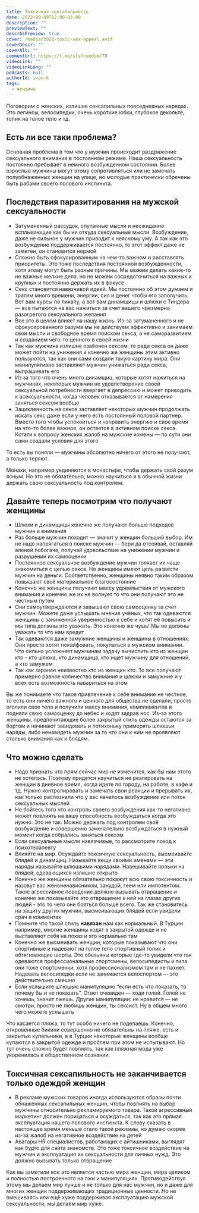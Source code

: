 ```yaml
---
title: Токсичная сексапильность
date: 2022-09-09T12:00-03:00
description: ""
previewText: ""
descrAsPreview: true
cover: /media/2022-toxic-sex-appeal.avif
coverDescr: ""
coverAlt: ""
commentUrl: https://t.me/slsfreedom/78
videoLink: ""
videoLinkLang: ""
podcasts: null
authorId: ivan-k
tags:
  - женщины
---
```

Поговорим о женских, излишне сексапильных повседневных нарядах. Это легинсы, велосипедки, очень короткие юбки, глубокое декольте, топик на голое тело и тд.

## Есть ли все таки проблема?

Основная проблема в том что у мужчин происходит раздражение сексуального внимания в постоянном режиме. Наша сексуальность постоянно пребывает в немного возбужденном состоянии. Более взрослые мужчины могут этому сопротивляться или не замечать полуобнаженных женщин на улице, но молодые практически обречены быть рабами своего полового инстинкта.

## Последствия паразитирования на мужской сексуальности

- Затуманенный рассудок, спутанные мысли и неожиданно всплывающие как бы ни откуда сексуальные мысли. Возбуждение, даже не сильное у мужчин приводит к неясному уму. А так как это возбуждение поддерживается постоянно, то этот эффект даже не заметен, он становится нормой
- Сложно быть сфокусированным на чем-то важном и расставлять приоритеты. Это тоже последствия постоянной возбужденности, хотя этому могут быть разные причины. Мы можем делать какие-то не важные мелкие дела, но не можем сосредоточиться на важных и крупных и постоянно держать их в фокусе
- Секс становится навязчивой идеей. Мы постоянно об этом думаем и тратим много времени, энергии, сил и денег чтобы его заполучить. Вот вам курсы по пикапу, а вот вам динамщицы и шлюхи с Тиндера — все пытаются на вас нажиться за счет вашего чрезмерно разогретого сексуального желания
- Все это в целом влияет на нашу жизнь. Из-за затуманенного и не сфокусированного разума мы не действуем эффективно и занимаем свои мысли и свободное время поиском секса, а не саморазвитием и созданием чего-то ценного в своей жизни
- Так как мужчина излишне озабочен сексом, то ради секса он даже может пойти на унижения и конечно же женщины этим активно пользуются, так как они сами создали такую картину мира. Они манипулятивно заставляют мужчин унижаться ради секса, выпрашивать его
- Из за того что очень много динамщиц, которые хотят нажиться на мужчинах, некоторых мужчин не удовлетворение своей сексуальной потребности ввергает в депрессию и может приводить к асексуальности, когда человек отказывается от намерения заняться сексом вообще
- Зацикленность на сексе заставляет некоторых мужчин продолжать искать секс даже если у него есть постоянный половой партнер. Вместо того чтобы успокоиться и направить энергию и свое время на что-то более важное, он остается в активном поиске секса. Кстати к вопросу женских жалоб на мужские измены — по сути они сами создали условия для этого

То есть вы поняли — мужчины абсолютно ничего от этого не получают, а только теряют.

Монахи, например уединяются в монастыре, чтобы держать свой разум ясным. Но это не обязательно, можно научиться и в обычной жизни держать свою сексуальность под контролем.

## Давайте теперь посмотрим что получают женщины

- Шлюхи и динамщицы конечно же получают больше подходов мужчин и внимания
- Раз больше мужчин походит — значит у женщин больший выбор. Им не надо напрягаться в поиске мужчин — бери да отсеивай, оставляй аленей побогаче, получай удовольствие на унижении мужчин и разрушении их самооценки
- Постоянное сексуальное возбуждение мужчин толкает их чаще знакомиться с целью секса. Но женщины имеют цель развести мужчин на деньги. Соответственно, женщины неявно таким образом повышают своё материальное благосостояние
- Конечно же женщины получают массу удовольствия от мужского внимания и конечно же их не волнует то что они получают это не честным путем
- Они самоутверждаются и завышают свою самооценку за счет мужчин. Можете даже услышать мнение учёных, что так одеваются женщины с заниженной уверенностью к себе и хотят её повысить и мы типа должны это уважать. Это конечно же чушь! Мы не должны уважать то что нам вредит
- Так одеваются даже замужние женщины и женщины в отношениях. Они просто хотят покайфовать, покупаться в мужском внимании. Что сильно усложняет мужчинам задачу вычислить кто из женщин кто - кто шлюха, кто динамщица, кто ищет мужчину для отношений, а кто замужем
- Так как заранее неизвестно кто из женщин кто. То все получают примерно равное количество внимания и шлюхи и замужние и у всех есть возможность навариться на этом

Вы же понимаете что такое привлечение к себе внимание не честное, то есть они ничего важного и ценного для общества не сделали, просто оголили свое тело и получили массу внимания, комплиментов и подняли свою самооценку до небес и ходят задрав нос. Из-за этого женщины, предпочитающие более закрытый стиль одежды остаются за бортом и начинают завидовать и потихоньку примерять шлюшьи наряды, либо ненавидеть мужчин за то что они к ним не проявляют столько внимания как к блядям.

## Что можно сделать

- Надо признать что прям сейчас мир не изменится, как бы нам этого не хотелось. Поэтому придется научиться не реагировать на женщин в дневное время, когда идете по городу, на работе, в кафе и тд. Нужно контролировать и замечать свои реакции и прерывать их, как только распознали что у вас началось возбуждение или поток сексуальных мыслей
- Не бойтесь того что контроль своего возбуждения как-то негативно может повлиять на вашу способность возбуждаться когда это нужно. Это не так. Можно держать под контролем своё возбуждение и совершенно замечательно возбуждаться в нужный момент когда собрались заняться сексом
- Если сексуальные мысли навязчивые, то рассмотрите поход к психотерапевту
- Влияйте на мир. Осуждайте токсичную сексуальность, высмеивайте блядей и динамщиц. Называйте вещи своими именами — эти наряды называйте шлюшьими нарядами. Навешивайте ярлыки на блядей, одевающихся излишне открыто
- Конечно же женщины обязательно покажут всю свою токсичность и назовут вас женоненависником, занудой, геем или импотентом. Такое агрессивное поведение должно вызывать отвращение и конечно же показывайте это отвращение к ней на глазах других людей - это то чего они бояться больше всего. Так же становитесь на защиту других мужчин, высмеивающих блядей если увидели срач в комментах
- Помните что такой стиль **навязан** нам как нормальный. В Турции например, многие женщины ходят в закрытой одежде и не выставляют себя на показ и это нормально там
- Конечно же высмеивать женщин, которые показывают что они спортивные и надевают на голое тело спортивный топик и обтягивающие шорты. Это обезьяны которые где-то увидели что так одеваются профессиональные спортсмены, велосипедисты и типа они тоже спортсменки, хотя профессионализмом там и не пахнет. Надевать велосипедки если не занимается велоспортом — это действительно смешно
- Если услышите шлюшью манипуляцию “если есть что показать, то почему бы и не показать”. Ответ очевиден — ходи голой. Голой не хочешь, значит лжешь. Другие манипуляции: не нравится — не смотри, просто не любишь женщин, ты сексист. Ну в общем много чего можете услышать

Что касается пляжа, то тут особо ничего не поделаешь. Конечно, откровенные бикини совершенно не обязательны на пляже, есть и закрытые купальники, а в Турции некоторые женщины вообще купаются в закрытой одежде и проблем при этом не испытывают. Но тут очень сложно будет повлиять, так как пляжная мода уже укоренилась в общественном сознании.

## Токсичная сексапильность не заканчивается только одеждой женщин

- В рекламе мужских товаров иногда используются образы почти обнаженных сексапильных женщин, чтобы повлиять на выбор мужчины относительно рекламируемого товара. Такой агрессивный маркетинг должен порицаться и осуждаться, так как это прямая эксплуатация нашего полового инстинкта. К слову сказать в настоящее время меньше стало такой рекламы, но думаю скорее из-за жалоб на негативное воздействие на детей
- Аватары HR специалистов, работающих с айтишниками, выглядят как будто для сайта знакомств. Это тоже токсичное воздействие на мужчин и эксплуатация их сексуальности для личных нужд. Это должно вызывать только отвращение

Как вы заметили все это является частью мира женщин, мира целиком и полностью построенного на лжи и манипуляциях. Противодействуя этому мы делаем мир лучше и не только для нас мужчин, но и даже для многих женщин поддерживающих традиционные ценности. Но не вмешиваясь или ещё хуже поддерживая эксплуатацию мужской сексуальности, мы делаем мир хуже.
